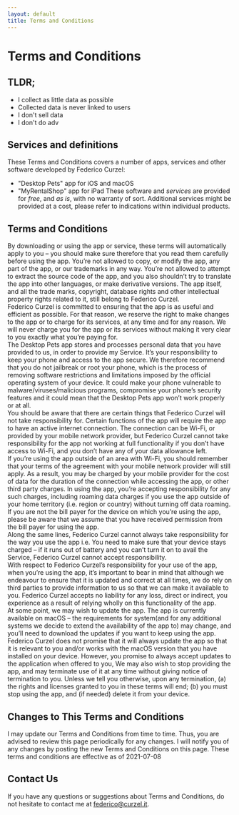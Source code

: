 ```yaml
---
layout: default
title: Terms and Conditions
---
```

# Terms and Conditions
## TLDR;
- I collect as little data as possible
- Collected data is never linked to users
- I don't sell data
- I don't do adv

## Services and definitions
These Terms and Conditions covers a number of apps, services and other software developed by Federico Curzel:
- "Desktop Pets" app for iOS and macOS
- "MyRentalShop" app for iPad
These software and *services* are provided for *free*, and *as is*, with no warranty of sort.
Additional services might be provided at a cost, please refer to indications within individual products.
        
## Terms and Conditions
By downloading or using the app or service, these terms will automatically apply to you – you should make sure therefore that you read them carefully before using the app. You’re not allowed to copy, or modify the app, any part of the app, or our trademarks in any way. You’re not allowed to attempt to extract the source code of the app, and you also shouldn’t try to translate the app into other languages, or make derivative versions. The app itself, and all the trade marks, copyright, database rights and other intellectual property rights related to it, still belong to Federico Curzel.
<br>
Federico Curzel is committed to ensuring that the app is as useful and efficient as possible. For that reason, we reserve the right to make changes to the app or to charge for its services, at any time and for any reason. We will never charge you for the app or its services without making it very clear to you exactly what you’re paying for.
<br>
The Desktop Pets app stores and processes personal data that you have provided to us, in order to provide my Service. It’s your responsibility to keep your phone and access to the app secure. We therefore recommend that you do not jailbreak or root your phone, which is the process of removing software restrictions and limitations imposed by the official operating system of your device. It could make your phone vulnerable to malware/viruses/malicious programs, compromise your phone’s security features and it could mean that the Desktop Pets app won’t work properly or at all.
<br>
You should be aware that there are certain things that Federico Curzel will not take responsibility for. Certain functions of the app will require the app to have an active internet connection. The connection can be Wi-Fi, or provided by your mobile network provider, but Federico Curzel cannot take responsibility for the app not working at full functionality if you don’t have access to Wi-Fi, and you don’t have any of your data allowance left.
<br>
If you’re using the app outside of an area with Wi-Fi, you should remember that your terms of the agreement with your mobile network provider will still apply. As a result, you may be charged by your mobile provider for the cost of data for the duration of the connection while accessing the app, or other third party charges. In using the app, you’re accepting responsibility for any such charges, including roaming data charges if you use the app outside of your home territory (i.e. region or country) without turning off data roaming. If you are not the bill payer for the device on which you’re using the app, please be aware that we assume that you have received permission from the bill payer for using the app.
<br>
Along the same lines, Federico Curzel cannot always take responsibility for the way you use the app i.e. You need to make sure that your device stays charged – if it runs out of battery and you can’t turn it on to avail the Service, Federico Curzel cannot accept responsibility.
<br>
With respect to Federico Curzel’s responsibility for your use of the app, when you’re using the app, it’s important to bear in mind that although we endeavour to ensure that it is updated and correct at all times, we do rely on third parties to provide information to us so that we can make it available to you. Federico Curzel accepts no liability for any loss, direct or indirect, you experience as a result of relying wholly on this functionality of the app.
<br>
At some point, we may wish to update the app. The app is currently available on macOS – the requirements for system(and for any additional systems we decide to extend the availability of the app to) may change, and you’ll need to download the updates if you want to keep using the app. Federico Curzel does not promise that it will always update the app so that it is relevant to you and/or works with the macOS version that you have installed on your device. However, you promise to always accept updates to the application when offered to you, We may also wish to stop providing the app, and may terminate use of it at any time without giving notice of termination to you. Unless we tell you otherwise, upon any termination, (a) the rights and licenses granted to you in these terms will end; (b) you must stop using the app, and (if needed) delete it from your device.

## Changes to This Terms and Conditions
I may update our Terms and Conditions from time to time. Thus, you are advised to review this page periodically for any changes. I will notify you of any changes by posting the new Terms and Conditions on this page.
These terms and conditions are effective as of 2021-07-08

## Contact Us
If you have any questions or suggestions about Terms and Conditions, do not hesitate to contact me at [federico@curzel.it](mailto:federico@curzel.it).